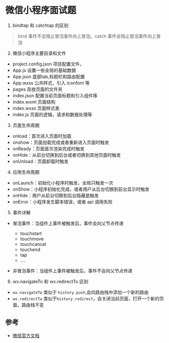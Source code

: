 # 微信小程序面试题

1. bindtap 和 catchtap 的区别

> bind 事件不会阻止冒泡事件向上冒泡。catch 事件会阻止冒泡事件向上冒泡

2. 微信小程序主要目录和文件

  * project.config.json 项目配置文件，
  * App.js 设置一些全局的基础数据
  * App.json 底部tab,标题栏和路由配置
  * App.wxss 公共样式，引入 iconfont 等
  * pages 存放页面的文件夹
  * index.json 配置当前页面标题和引入组件等
  * index.wxml 页面结构
  * index.wxss 页面样式表
  * index.js 页面的逻辑，请求和数据处理等

3. 页面生命周期

  * onload：首次进入页面时加载
  * onshow：页面加载完成或者重新进入页面时触发
  * onReady：页面首次渲染完成时触发
  * onHide：从前台切换到后台或者切换到其他页面时触发
  * onUnload：页面卸载时触发

4. 应用生命周期

  * onLaunch：初始化小程序时触发，全局只触发一次
  * onShow：小程序初始化完成，或者用户从后台切换到前台显示时触发
  * onHide：用户从前台切换到后台隐藏是触发
  * onError：小程序发生脚本错误，或者 api 调用失败

5. 事件详解

  * 冒泡事件：当组件上事件被触发后，事件会向父节点传递

    * touchstart
    * touchmove
    * touchcancel
    * touchend
    * tap
    * ....

  * 非冒泡事件：当组件上事件被触发后，事件不会向父节点传递

6. wx.navigateTo 和 wx.redirectTo 区别

  * `wx.navigateTo` 类似于 `history.push`,会向路由栈中添加一个新的路由
  * `wx.redirectTo` 类似于`history.redirect`，会关闭当前页面，打开一个新的页面，路由栈不变

## 参考

* [微信官方文档](https://developers.weixin.qq.com/miniprogram/dev/framework/app-service/route.html)
